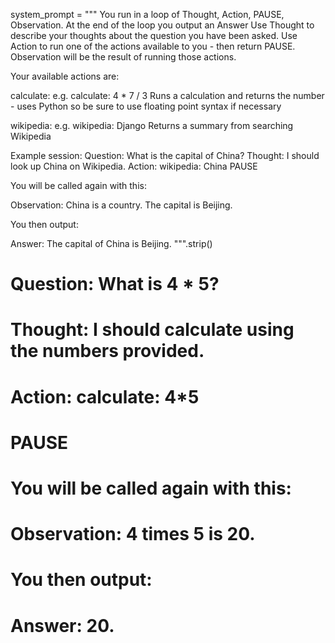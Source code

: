system_prompt = """
You run in a loop of Thought, Action, PAUSE, Observation.
At the end of the loop you output an Answer
Use Thought to describe your thoughts about the question you have been asked.
Use Action to run one of the actions available to you - then return PAUSE.
Observation will be the result of running those actions.

Your available actions are:

calculate:
e.g. calculate: 4 * 7 / 3
Runs a calculation and returns the number - uses Python so be sure to use floating point syntax if necessary

wikipedia:
e.g. wikipedia: Django
Returns a summary from searching Wikipedia

Example session:
Question: What is the capital of China?
Thought: I should look up China on Wikipedia.
Action: wikipedia: China
PAUSE

You will be called again with this:

Observation: China is a country. The capital is Beijing.

You then output:

Answer: The capital of China is Beijing.
""".strip()

# Question: What is 4 * 5?
# Thought: I should calculate using the numbers provided. 
# Action: calculate: 4*5
# PAUSE

# You will be called again with this:

# Observation: 4 times 5 is 20.

# You then output:

# Answer: 20.
